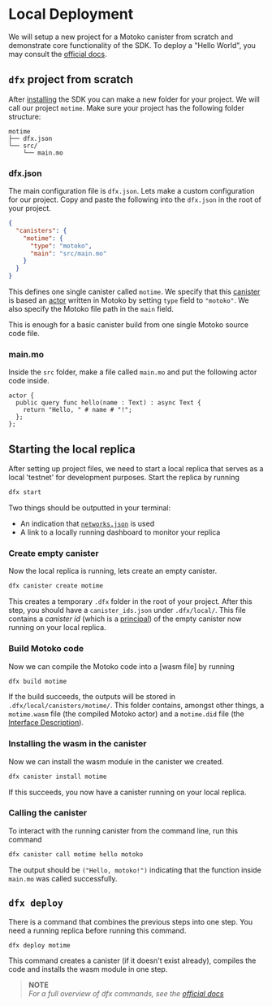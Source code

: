 # Local Deployment

We will setup a new project for a Motoko canister from scratch and demonstrate core functionality of the SDK. To deploy a "Hello World", you may consult the [official docs](https://internetcomputer.org/docs/current/developer-docs/setup/deploy-locally#create-a-new-project).

## `dfx` project from scratch

After [installing](/project-deployment/installing-sdk.html) the SDK you can make a new folder for your project. We will call our project `motime`. Make sure your project has the following folder structure:

```
motime
├── dfx.json
└── src/
    └── main.mo
```

### dfx.json

The main configuration file is `dfx.json`. Lets make a custom configuration for our project. Copy and paste the following into the `dfx.json` in the root of your project.

```json
{
  "canisters": {
    "motime": {
      "type": "motoko",
      "main": "src/main.mo"
    }
  }
}
```

This defines one single canister called `motime`. We specify that this [canister](/internet-computer-programming-concepts/actors/actor-to-canister.html) is based an [actor](/internet-computer-programming-concepts/actors.html) written in Motoko by setting `type` field to `"motoko"`. We also specify the Motoko file path in the `main` field.

This is enough for a basic canister build from one single Motoko source code file.

### main.mo

Inside the `src` folder, make a file called `main.mo` and put the following actor code inside.

```motoko
actor {
  public query func hello(name : Text) : async Text {
    return "Hello, " # name # "!";
  };
};
```

## Starting the local replica

After setting up project files, we need to start a local replica that serves as a local 'testnet' for development purposes. Start the replica by running

```bash
dfx start
```

Two things should be outputted in your terminal:

- An indication that [`networks.json`](/project-deployment/installing-sdk.html#step-3-configure-networksjson) is used
- A link to a locally running dashboard to monitor your replica

### Create empty canister

Now the local replica is running, lets create an empty canister.

```bash
dfx canister create motime
```

This creates a temporary `.dfx` folder in the root of your project. After this step, you should have a `canister_ids.json` under `.dfx/local/`. This file contains a _canister id_ (which is a [principal](/internet-computer-programming-concepts/principals-and-authentication.html)) of the empty canister now running on your local replica.

### Build Motoko code

Now we can compile the Motoko code into a [wasm file] by running

```bash
dfx build motime
```

If the build succeeds, the outputs will be stored in `.dfx/local/canisters/motime/`. This folder contains, amongst other things, a `motime.wasm` file (the compiled Motoko actor) and a `motime.did` file (the [Interface Description](/internet-computer-programming-concepts/async-data/candid.html)).

### Installing the wasm in the canister

Now we can install the wasm module in the canister we created.

```bash
dfx canister install motime
```

If this succeeds, you now have a canister running on your local replica.

### Calling the canister

To interact with the running canister from the command line, run this command

```bash
dfx canister call motime hello motoko
```

The output should be `("Hello, motoko!")` indicating that the function inside `main.mo` was called successfully.

## `dfx deploy`

There is a command that combines the previous steps into one step. You need a running replica before running this command.

```bash
dfx deploy motime
```

This command creates a canister (if it doesn't exist already), compiles the code and installs the wasm module in one step.

> **NOTE**  
> _For a full overview of dfx commands, see the [official docs](https://internetcomputer.org/docs/current/references/cli-reference/)_
